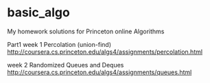 basic_algo
==========

My homework solutions for Princeton online Algorithms

Part1 
  week 1 Percolation (union-find) http://coursera.cs.princeton.edu/algs4/assignments/percolation.html


  week 2 Randomized Queues and Deques http://coursera.cs.princeton.edu/algs4/assignments/queues.html
